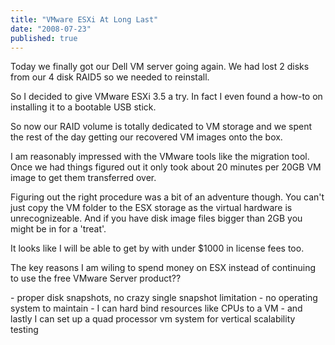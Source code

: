 ```yaml
---
title: "VMware ESXi At Long Last"
date: "2008-07-23"
published: true
---
```


Today we finally got our Dell VM server going again. We had lost 2 disks from our 4 disk RAID5 so we needed to reinstall.

So I decided to give VMware ESXi 3.5 a try. In fact I even found a how-to on installing it to a bootable USB stick.

So now our RAID volume is totally dedicated to VM storage and we spent the rest of the day getting our recovered VM images onto the box.

I am reasonably impressed with the VMware tools like the migration tool. Once we had things figured out it only took about 20 minutes per 20GB VM image to get them transferred over.

Figuring out the right procedure was a bit of an adventure though. You can't just copy the VM folder to the ESX storage as the virtual hardware is unrecognizeable. And if you have disk image files bigger than 2GB you might be in for a 'treat'.

It looks like I will be able to get by with under $1000 in license fees too.

The key reasons I am wiling to spend money on ESX instead of continuing to use the free VMware Server product??

\- proper disk snapshots, no crazy single snapshot limitation - no operating system to maintain - I can hard bind resources like CPUs to a VM - and lastly I can set up a quad processor vm system for vertical scalability testing
